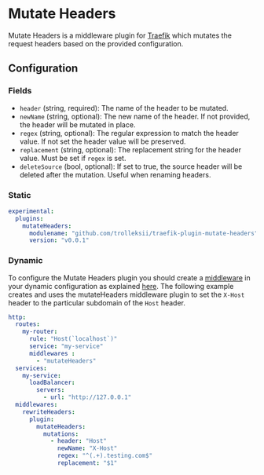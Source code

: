 # Mutate Headers

Mutate Headers is a middleware plugin for [Traefik](https://traefik.io) which mutates the request headers based on the provided configuration.

## Configuration

### Fields

- `header` (string, required): The name of the header to be mutated.
- `newName` (string, optional): The new name of the header. If not provided, the header will be mutated in place.
- `regex` (string, optional): The regular expression to match the header value. If not set the header value will be preserved.
- `replacement` (string, optional): The replacement string for the header value. Must be set if `regex` is set.
- `deleteSource` (bool, optional): If set to true, the source header will be deleted after the mutation. Useful when renaming headers.

### Static

```yaml
experimental:
  plugins:
    mutateHeaders:
      modulename: "github.com/trolleksii/traefik-plugin-mutate-headers"
      version: "v0.0.1"
```

### Dynamic

To configure the Mutate Headers plugin you should create a [middleware](https://docs.traefik.io/middlewares/overview/) in your dynamic configuration as explained [here](https://docs.traefik.io/middlewares/overview/). 
The following example creates and uses the mutateHeaders middleware plugin to set the `X-Host` header to the particular subdomain of the `Host` header.

```yaml
http:
  routes:
    my-router:
      rule: "Host(`localhost`)"
      service: "my-service"
      middlewares : 
        - "mutateHeaders"
  services:
    my-service:
      loadBalancer:
        servers:
          - url: "http://127.0.0.1"
  middlewares:
    rewriteHeaders:
      plugin:
        mutateHeaders:
          mutations:
            - header: "Host"
              newName: "X-Host"
              regex: "^(.+).testing.com$"
              replacement: "$1"
```
